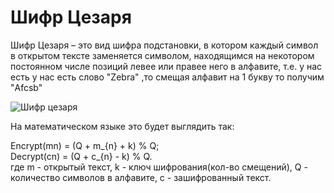 # Шифр Цезаря

Шифр Цезаря – это вид шифра подстановки, в котором каждый символ в открытом тексте заменяется символом, находящимся на некотором постоянном числе позиций левее или правее него в алфавите, т.е. у нас есть у нас есть слово "Zebra" ,то смещая алфавит на 1 букву то получим "Afcsb" 

![Шифр цезаря](http://old.msun.ru/Vector/Klub-IGRA/Zezap%20Vinedg.files/image002.jpg)

На математическом языке это будет выглядить так:

Encrypt(mn) = (Q + m_{n} + k) % Q;\
Decrypt(cn) = (Q + c_{n} - k) % Q.\
где m - открытый текст, k - ключ шифрования(кол-во смещений), Q - количество символов в алфавите, c - зашифрованный текст.

